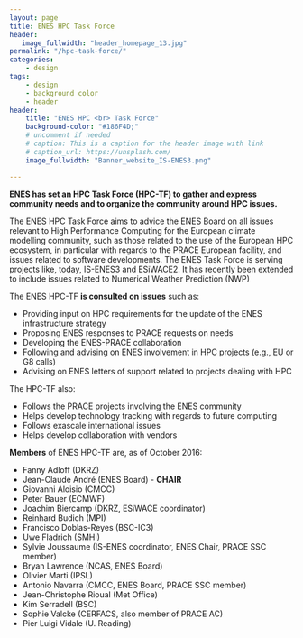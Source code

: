 ```yaml
---
layout: page
title: ENES HPC Task Force
header:
   image_fullwidth: "header_homepage_13.jpg"
permalink: "/hpc-task-force/"
categories:
    - design
tags:
    - design
    - background color
    - header
header:
    title: "ENES HPC <br> Task Force"
    background-color: "#186F4D;"
    # uncomment if needed
    # caption: This is a caption for the header image with link
    # caption_url: https://unsplash.com/
    image_fullwidth: "Banner_website_IS-ENES3.png"

---
```


**ENES has set an HPC Task Force (HPC-TF) to gather and express community needs and to organize the community around HPC issues.**

The ENES HPC Task Force aims to advice the ENES Board on all issues relevant to High Performance Computing for the European climate modelling community, such as those related to the use of the European HPC ecosystem, in particular with regards to the PRACE European facility, and issues related to software developments. The ENES Task Force is serving projects like, today, IS-ENES3 and ESiWACE2. It has recently been extended to include issues related to Numerical Weather Prediction (NWP)

The ENES HPC-TF **is consulted on issues** such as:

- Providing input on HPC requirements for the update of the ENES infrastructure strategy
- Proposing ENES responses to PRACE requests on needs
- Developing the ENES-PRACE collaboration
- Following and advising on ENES involvement in HPC projects (e.g., EU or G8 calls)
- Advising on ENES letters of support related to projects dealing with HPC
 

The HPC-TF also:

- Follows the PRACE projects involving the ENES community
- Helps develop technology tracking with regards to future computing
- Follows exascale international issues
- Helps develop collaboration with vendors
 

**Members** of ENES HPC-TF are, as of October 2016:

- Fanny Adloff (DKRZ)
- Jean-Claude André (ENES Board) - **CHAIR**
- Giovanni Aloisio (CMCC)
- Peter Bauer (ECMWF)
- Joachim Biercamp (DKRZ, ESiWACE coordinator)
- Reinhard Budich (MPI)
- Francisco Doblas-Reyes (BSC-IC3)
- Uwe Fladrich (SMHI)
- Sylvie Joussaume (IS-ENES coordinator, ENES Chair, PRACE SSC member)
- Bryan Lawrence (NCAS, ENES Board)
- Olivier Marti (IPSL)
- Antonio Navarra (CMCC, ENES Board, PRACE SSC member)
- Jean-Christophe Rioual (Met Office)
- Kim Serradell (BSC)
- Sophie Valcke  (CERFACS, also member of PRACE AC)
- Pier Luigi Vidale (U. Reading)
